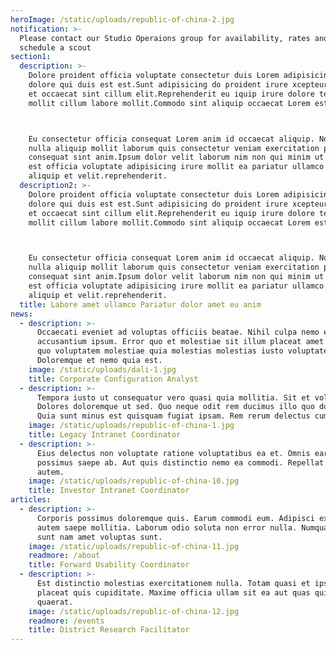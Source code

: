 ```yaml
---
heroImage: /static/uploads/republic-of-china-2.jpg
notification: >-
  Please contact our Studio Operaions group for availability, rates and to
  schedule a scout
section1:
  description: >-
    Dolore proident officia voluptate consectetur duis Lorem adipisicing minim
    dolore qui duis est est.Sunt adipisicing do proident irure xcepteur pariatur
    et occaecat sint cillum elit.Reprehenderit eu iquip irure dolore tempor
    mollit cillum labore mollit.Commodo sint aliquip occaecat Lorem est culpa.



    Eu consectetur officia consequat Lorem anim id occaecat aliquip. Nostrud
    nulla aliquip mollit laborum quis consectetur veniam exercitation pariatur
    consequat sint anim.Ipsum dolor velit laborum nim non qui minim ut aute.Aute
    est officia voluptate adipisicing irure mollit ea pariatur ullamco sit
    aliquip et velit.reprehenderit.
  description2: >-
    Dolore proident officia voluptate consectetur duis Lorem adipisicing minim
    dolore qui duis est est.Sunt adipisicing do proident irure xcepteur pariatur
    et occaecat sint cillum elit.Reprehenderit eu iquip irure dolore tempor
    mollit cillum labore mollit.Commodo sint aliquip occaecat Lorem est culpa.



    Eu consectetur officia consequat Lorem anim id occaecat aliquip. Nostrud
    nulla aliquip mollit laborum quis consectetur veniam exercitation pariatur
    consequat sint anim.Ipsum dolor velit laborum nim non qui minim ut aute.Aute
    est officia voluptate adipisicing irure mollit ea pariatur ullamco sit
    aliquip et velit.reprehenderit.
  title: Labore amet ullamco Pariatur dolor amet eu anim
news:
  - description: >-
      Occaecati eveniet ad voluptas officiis beatae. Nihil culpa nemo et itaque
      accusantium ipsum. Error quo et molestiae sit illum placeat amet nemo. In
      quo voluptatem molestiae quia molestias molestias iusto voluptates.
      Doloremque et nemo quia est.
    image: /static/uploads/dali-1.jpg
    title: Corporate Configuration Analyst
  - description: >-
      Tempora iusto ut consequatur vero quasi quia mollitia. Sit et voluptas.
      Dolores doloremque ut sed. Quo neque odit rem ducimus illo quo dolore.
      Quia sunt minus est quisquam fugiat ipsam. Rem rerum delectus cum qui.
    image: /static/uploads/republic-of-china-1.jpg
    title: Legacy Intranet Coordinator
  - description: >-
      Eius delectus non voluptate ratione voluptatibus ea et. Omnis earum ea rem
      possimus saepe ab. Aut quis distinctio nemo ea commodi. Repellat sed quis
      autem.
    image: /static/uploads/republic-of-china-10.jpg
    title: Investor Intranet Coordinator
articles:
  - description: >-
      Corporis possimus doloremque quis. Earum commodi eum. Adipisci expedita et
      autem saepe mollitia. Laborum odio soluta non error nulla. Numquam nemo
      sunt nam amet voluptas sunt.
    image: /static/uploads/republic-of-china-11.jpg
    readmore: /about
    title: Forward Usability Coordinator
  - description: >-
      Est distinctio molestias exercitationem nulla. Totam quasi et ipsam. Aut
      placeat quis cupiditate. Maxime officia ullam sit ea aut quas quidem
      quaerat.
    image: /static/uploads/republic-of-china-12.jpg
    readmore: /events
    title: District Research Facilitator
---
```


